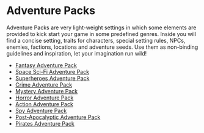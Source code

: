 # Adventure Packs

Adventure Packs are very light-weight settings in which some elements are provided to kick start your game in some predefined genres.
Inside you will find a concise setting, traits for characters, special setting rules, NPCs, enemies, factions, locations and adventure seeds.
Use them as non-binding guidelines and inspiration, let your imagination run wild!

- [Fantasy Adventure Pack](/AP01_fantasy.md)
- [Space Sci-Fi Adventure Pack](/AP02_Space_SciFi.md)
- [Superheroes Adventure Pack](AP03_superheroes.md.md)
- [Crime Adventure Pack](AP04_crime.md)
- [Mystery Adventure Pack](AP05_mystery.md)
- [Horror Adventure Pack](AP06_horror.md)
- [Action Adventure Pack](AP07_action_adventure.md)
- [Spy Adventure Pack](AP08_spy.md)
- [Post-Apocalyptic Adventure Pack](AP09_postapoc.md)
- [Pirates Adventure Pack](AP10_pirates.md) 